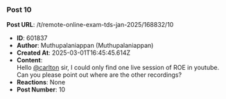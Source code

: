 ### Post 10
**Post URL**: /t/remote-online-exam-tds-jan-2025/168832/10
- **ID**: 601837
- **Author**: Muthupalaniappan (Muthupalaniappan)
- **Created At**: 2025-03-01T16:45:45.614Z
- **Content**:  
  Hello <a class="mention" href="/u/carlton">@carlton</a> sir, I could only find one live session of ROE in youtube. Can you please point out where are the other recordings?
- **Reactions**: None
- **Post Number**: 10

